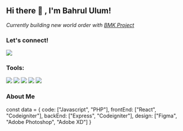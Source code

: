 <h2> Hi there 👋 , I'm Bahrul Ulum! </h2>
<p><em>Currently building new world order with <a target="_blank" rel="noopener noreferrer" href="https://bmkproject.com/">BMK Project</a></em></p>

### Let's connect!
<p>
    <a href="https://twitter.com/KaamenRider" target="blank"><img src="https://img.shields.io/badge/@KaamenRider-30302f?style=flat&logo=twitter" /></a>

</p>

### Tools:
<p>
    <img src="https://img.shields.io/badge/OS-MacOS-blue?&logo=apple" />
    <img src="https://img.shields.io/badge/Code-Swift-blue?&logo=swift" />
    <img src="https://img.shields.io/badge/IDE-Xcode-blue?&logo=xcode" />
    <img src="https://img.shields.io/badge/Text%20Editor-Visual%20Studio%20Code-blue?&logo=visual%20studio%20code&logoColor=blue" />
    <img src="https://gpvc.arturio.dev/bagusfe" />
</p>


### About Me

const data = {
  code: ["Javascript", "PHP"],
  frontEnd: ["React", "Codeigniter"],
  backEnd: ["Express", "Codeigniter"],
  design: ["Figma", "Adobe Photoshop", "Adobe XD"]
}


